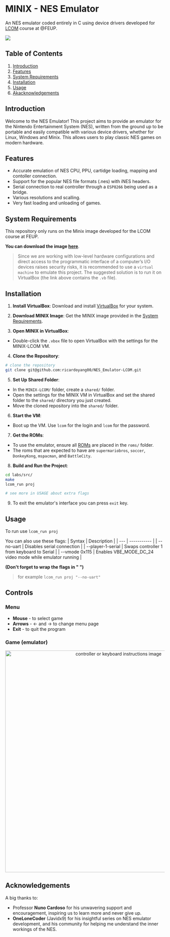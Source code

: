 # MINIX - NES Emulator 
An NES emulator coded entirely in C using device drivers developed for [LCOM](https://sigarra.up.pt/feup/en/UCURR_GERAL.FICHA_UC_VIEW?pv_ocorrencia_id=520323) course at @FEUP.

<a href="https://minix3.org/"><img src="https://img.shields.io/badge/OS-Minix%203-blue"></a>
</br>

## Table of Contents
1. [Introduction](#introduction)
2. [Features](#features)
3. [System Requirements](#system-requirements)
4. [Installation](#installation)
5. [Usage](#usage)
6. [Akacknowledgements](#acknowledgements)


## Introduction
Welcome to the NES Emulator! This project aims to provide an emulator for the Nintendo Entertainment System (NES), written from the ground up to be portable and easily compatible with various device drivers, whether for Linux, Windows and Minix. This allows users to play classic NES games on modern hardware.

## Features
- Accurate emulation of NES CPU, PPU, cartidge loading, mapping and contoller connection.
- Support for the popular NES file formats (.nes) with iNES headers.
- Serial connection to real controller through a `ESP8266` being used as a bridge.
- Various resolutions and scalling.
- Very fast loading and unloading of games.

## System Requirements
This repository only runs on the Minix image developed for the LCOM course at FEUP. 

**You can download the image [here](https://drive.google.com/file/d/1dM32zTzkTUEqNtTwsO-n__XO6r1Y5I-f/view?usp=sharing)**.

> Since we are working with low-level hardware configurations and direct access to the programmatic interface of a computer’s I/O devices raises security risks, it is recommended to use a `virtual machine` to emulate this project. The suggested solution is to run it on VirtualBox (the link above contains the `.vb` file).

## Installation

1. **Install VirtualBox**: Download and install [VirtualBox](https://www.virtualbox.org/wiki/Downloads) for your system.

2. **Download MINIX Image**: Get the MINIX image provided in the [System Requirements](#system-requirements).

3. **Open MINIX in VirtualBox**:
- Double-click the `.vbox` file to open VirtualBox with the settings for the MINIX-LCOM VM.

4. **Clone the Repository**:
```bash
# clone the repository
git clone git@github.com:ricardoyang00/NES_Emulator-LCOM.git
```

5. **Set Up Shared Folder**:
- In the `MINIX-LCOM/` folder, create a `shared/` folder.
- Open the settings for the MINIX VM in VirtualBox and set the shared folder to the `shared/` directory you just created.
- Move the cloned repository into the `shared/` folder.

6. **Start the VM**:
- Boot up the VM. Use `lcom` for the login and `lcom` for the password.

7. **Get the ROMs**: 
- To use the emulator, ensure all [ROMs](roms/roms.txt) are placed in the `roms/` folder.
- The roms that are expected to have are `supermariobros`, `soccer`, `DonkeyKong`, `mspacman`, and `BattleCity`.

8. **Build and Run the Project**:
```bash
cd labs/src/
make
lcom_run proj

# see more in USAGE about extra flags
```

9. To exit the emulator's interface you can press `exit` key.

## Usage

To run use `lcom_run proj`

You can also use these flags:
| Syntax | Description |
| --- | ----------- |
| --no-uart | Disables serial connection |
| --player-1-serial | Swaps controller 1 from keyboard to Serial |
| --vmode 0x115 | Enables VBE_MODE_DC_24 video mode while emulator running |

**(Don't forget to wrap the flags in " ")**

> for example `lcom_run proj "--no-uart"`

## Controls

### Menu
- **Mouse** - to select game
- **Arrows** - &larr; and &rarr; to change menu page
- **Exit** -  to quit the program

### Game (emulator)
<p align="center"><img src="/doc/image.png" alt="controller or keyboard instructions image" width=700></p>

## Acknowledgements
A big thanks to:

- Professor **Nuno Cardoso** for his unwavering support and encouragement, inspiring us to learn more and never give up.
- **OneLoneCoder** (Javidx9) for his insightful series on NES emulator development, and his community for helping me understand the inner workings of the NES.
